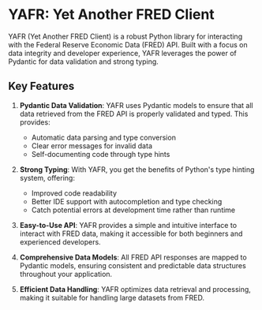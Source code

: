 # YAFR: Yet Another FRED Client

YAFR (Yet Another FRED Client) is a robust Python library for interacting with the Federal Reserve Economic Data (FRED) API. Built with a focus on data integrity and developer experience, YAFR leverages the power of Pydantic for data validation and strong typing.

## Key Features

1. **Pydantic Data Validation**: YAFR uses Pydantic models to ensure that all data retrieved from the FRED API is properly validated and typed. This provides:
   - Automatic data parsing and type conversion
   - Clear error messages for invalid data
   - Self-documenting code through type hints

2. **Strong Typing**: With YAFR, you get the benefits of Python's type hinting system, offering:
   - Improved code readability
   - Better IDE support with autocompletion and type checking
   - Catch potential errors at development time rather than runtime

3. **Easy-to-Use API**: YAFR provides a simple and intuitive interface to interact with FRED data, making it accessible for both beginners and experienced developers.

4. **Comprehensive Data Models**: All FRED API responses are mapped to Pydantic models, ensuring consistent and predictable data structures throughout your application.

5. **Efficient Data Handling**: YAFR optimizes data retrieval and processing, making it suitable for handling large datasets from FRED.
